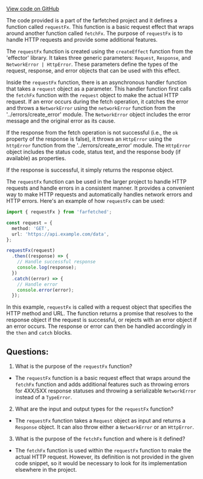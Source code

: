 [View code on GitHub](https://github.com/igorkamyshev/farfetched/packages/core/src/fetch/request.ts)

The code provided is a part of the farfetched project and it defines a function called `requestFx`. This function is a basic request effect that wraps around another function called `fetchFx`. The purpose of `requestFx` is to handle HTTP requests and provide some additional features.

The `requestFx` function is created using the `createEffect` function from the 'effector' library. It takes three generic parameters: `Request`, `Response`, and `NetworkError | HttpError`. These parameters define the types of the request, response, and error objects that can be used with this effect.

Inside the `requestFx` function, there is an asynchronous handler function that takes a `request` object as a parameter. This handler function first calls the `fetchFx` function with the `request` object to make the actual HTTP request. If an error occurs during the fetch operation, it catches the error and throws a `NetworkError` using the `networkError` function from the '../errors/create_error' module. The `NetworkError` object includes the error message and the original error as its cause.

If the response from the fetch operation is not successful (i.e., the `ok` property of the response is false), it throws an `HttpError` using the `httpError` function from the '../errors/create_error' module. The `HttpError` object includes the status code, status text, and the response body (if available) as properties.

If the response is successful, it simply returns the response object.

The `requestFx` function can be used in the larger project to handle HTTP requests and handle errors in a consistent manner. It provides a convenient way to make HTTP requests and automatically handles network errors and HTTP errors. Here's an example of how `requestFx` can be used:

```typescript
import { requestFx } from 'farfetched';

const request = {
  method: 'GET',
  url: 'https://api.example.com/data',
};

requestFx(request)
  .then((response) => {
    // Handle successful response
    console.log(response);
  })
  .catch((error) => {
    // Handle error
    console.error(error);
  });
```

In this example, `requestFx` is called with a request object that specifies the HTTP method and URL. The function returns a promise that resolves to the response object if the request is successful, or rejects with an error object if an error occurs. The response or error can then be handled accordingly in the `then` and `catch` blocks.
## Questions: 
 1. What is the purpose of the `requestFx` function?
- The `requestFx` function is a basic request effect that wraps around the `fetchFx` function and adds additional features such as throwing errors for 4XX/5XX response statuses and throwing a serializable `NetworkError` instead of a `TypeError`.

2. What are the input and output types for the `requestFx` function?
- The `requestFx` function takes a `Request` object as input and returns a `Response` object. It can also throw either a `NetworkError` or an `HttpError`.

3. What is the purpose of the `fetchFx` function and where is it defined?
- The `fetchFx` function is used within the `requestFx` function to make the actual HTTP request. However, its definition is not provided in the given code snippet, so it would be necessary to look for its implementation elsewhere in the project.